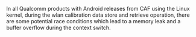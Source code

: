 In all Qualcomm products with Android releases from CAF using the Linux kernel, during the wlan calibration data store and retrieve operation, there are some potential race conditions which lead to a memory leak and a buffer overflow during the context switch.